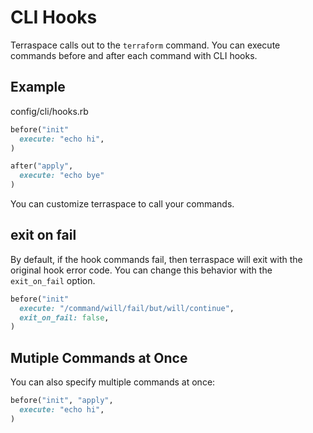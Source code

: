 # CLI Hooks

Terraspace calls out to the `terraform` command. You can execute commands before and after each command with CLI hooks.

## Example

config/cli/hooks.rb

```ruby
before("init"
  execute: "echo hi",
)

after("apply",
  execute: "echo bye"
)
```

You can customize terraspace to call your commands.

## exit on fail

By default, if the hook commands fail, then terraspace will exit with the original hook error code.  You can change this behavior with the `exit_on_fail` option.

```ruby
before("init"
  execute: "/command/will/fail/but/will/continue",
  exit_on_fail: false,
)
```

## Mutiple Commands at Once

You can also specify multiple commands at once:

```ruby
before("init", "apply",
  execute: "echo hi",
)
```
